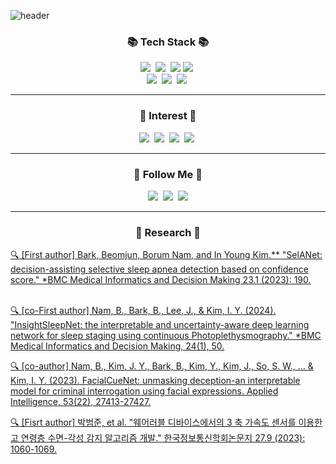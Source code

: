 ![header](https://capsule-render.vercel.app/api?type=waving&color=auto&height=200&section=header&text=Hi!%20I'm%20Beomjun!&fontSize=50)

<h3 align="center">📚 Tech Stack 📚</h3>
<p align="center">
  <img src="https://img.shields.io/badge/Python-3766AB?style=flat-square&logo=Python&logoColor=white"/></a>&nbsp
  <img src="https://img.shields.io/badge/PyTorch-EE4C2C?style=flat-square&logo=PyTorch&logoColor=white"></a>&nbsp 
  <img src="https://img.shields.io/badge/TensorFlow-FF6F00?style=flat-square&logo=TensorFlow&logoColor=white">
  <img src="https://img.shields.io/badge/scikit_learn-F7931E?style=flat-square&logo=scikit-learn&logoColor=white"></a>&nbsp 
  <br>
  <img src="https://img.shields.io/badge/Mysql-E6B91E?style=flat-square&logo=MySql&logoColor=white"/></a>&nbsp 
  <img src="https://img.shields.io/badge/MATLAB-0076A8?style=flat-square&logo=MathWorks&logoColor=white"></a>&nbsp 
  <img src="https://img.shields.io/badge/C++-00599C?style=flat-square&logo=C%2B%2B&logoColor=white"></a>&nbsp  
</p>
<hr>
<h3 align="center">🧪 Interest 🧪</h3>
<p align="center">
<a ><img src="https://img.shields.io/badge/ML%2FDL-4E91FF?style=flat-square&logoColor=white"/></a>&nbsp
<a ><img src="https://img.shields.io/badge/Time%20Series-FF5733?style=flat-square&logoColor=white"/></a>&nbsp
<a ><img src="https://img.shields.io/badge/Uncertainty-FFD700?style=flat-square&logoColor=white"/></a>&nbsp
<a ><img src="https://img.shields.io/badge/Interpretable%20AI-4CAF50?style=flat-square&logoColor=white"/></a>&nbsp
</p>
<hr>
<h3 align="center">🌈 Follow Me 🌈</h3>
<p align="center">
  <a href="https://github.com/hbumjj"><img src="https://img.shields.io/badge/GitHub-181717?style=flat-square&logo=GitHub&logoColor=white"/></a>&nbsp
  <a href="https://scholar.google.co.kr/citations?user=2tdj6OoAAAAJ&hl=ko"><img src="https://img.shields.io/badge/Google%20Scholar-4285F4?style=flat-square&logo=Google%20Scholar&logoColor=white"/></a>&nbsp
  <a href="mailto:pbj7698@gmail.com"><img src="https://img.shields.io/badge/Gmail-d14836?style=flat-square&logo=Gmail&logoColor=white&link=kimhyein7110@gmail.com"/></a>
</p>
<hr>
<h3 align="center">📑 Research 📑</h3>
<a href="https://link.springer.com/article/10.1186/s12911-023-02292-3">🔍 [First author] Bark, Beomjun, Borum Nam, and In Young Kim.** "SelANet: decision-assisting selective sleep apnea detection based on confidence score." *BMC Medical Informatics and Decision Making 23.1 (2023): 190.<br></a>&nbsp

<a href="https://link.springer.com/article/10.1186/s12911-024-02437-y">🔍 [co-First author] Nam, B., Bark, B., Lee, J., & Kim, I. Y. (2024). "InsightSleepNet: the interpretable and uncertainty-aware deep learning network for sleep staging using continuous Photoplethysmography." *BMC Medical Informatics and Decision Making, 24(1), 50.<br></a>

<a href="https://link.springer.com/article/10.1007/s10489-023-04968-9">🔍 [co-author] Nam, B., Kim, J. Y., Bark, B., Kim, Y., Kim, J., So, S. W., ... & Kim, I. Y. (2023). FacialCueNet: unmasking deception-an interpretable model for criminal interrogation using facial expressions. Applied Intelligence, 53(22), 27413-27427.<br></a>

<a href="https://www.dbpia.co.kr/Journal/articleDetail?nodeId=NODE11525776">🔍 [Fisrt author] 박범준, et al. "웨어러블 디바이스에서의 3 축 가속도 센서를 이용한 고 연령층 수면-각성 감지 알고리즘 개발." 한국정보통신학회논문지 27.9 (2023): 1060-1069.</a>
